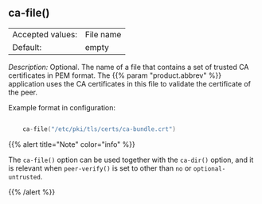 ---
---
<!-- DISCLAIMER: This file is based on the syslog-ng Open Source Edition documentation https://github.com/balabit/syslog-ng-ose-guides/commit/2f4a52ee61d1ea9ad27cb4f3168b95408fddfdf2 and is used under the terms of The syslog-ng Open Source Edition Documentation License. The file has been modified by Axoflow. -->

## ca-file()

|                  |           |
| ---------------- | --------- |
| Accepted values: | File name |
| Default:         | empty     |

*Description:* Optional. The name of a file that contains a set of trusted CA certificates in PEM format. The {{% param "product.abbrev" %}} application uses the CA certificates in this file to validate the certificate of the peer.

Example format in configuration:

```c

    ca-file("/etc/pki/tls/certs/ca-bundle.crt")

```


{{% alert title="Note" color="info" %}}

The `ca-file()` option can be used together with the `ca-dir()` option, and it is relevant when `peer-verify()` is set to other than `no` or `optional-untrusted`.

{{% /alert %}}
